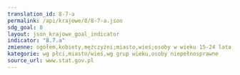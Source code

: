 ```yaml
---
translation_id: 8-7-a
permalink: /api/krajowe/8/8-7-a.json
sdg_goal: 8
layout: json_krajowe_goal_indicator
indicator: "8.7.a"
zmienne: ogółem,kobiety,mężczyźni;miasto,wieś;osoby w wieku 15-24 lata,w wieku 18-59/64 lat,osoby w wieku 50 lat i więcej;w wieku 16 lat i więcej
kategorie: wg płci,miasto/wieś,wg grup wieku,osoby niepełnosprawne
source_url: www.stat.gov.pl
---
```

